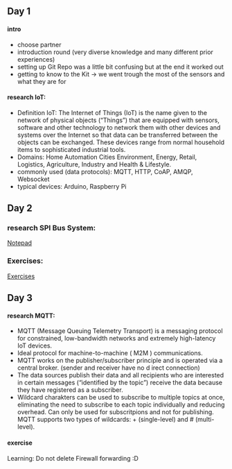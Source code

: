 ## Day 1
#### intro
- choose partner
- introduction round (very diverse knowledge and many different prior experiences)
- setting up Git Repo was a little bit confusing but at the end it worked out
- getting to know to the Kit -> we went trough the most of the sensors and what they are for

#### research IoT:
- Definition IoT:
The Internet of Things (IoT) is the name given to the network of physical objects (“Things”) that are equipped with sensors, software and other technology to network them with other devices and systems over the Internet so that data can be transferred between the objects can be exchanged. These devices range from normal household items to sophisticated industrial tools. 
- Domains:
Home Automation Cities Environment, Energy, Retail, Logistics, Agriculture, Industry and Health & Lifestyle.
- commonly used (data protocols):
MQTT, HTTP, CoAP, AMQP, Websocket
- typical devices:
Arduino, Raspberry Pi



## Day 2
### research SPI Bus System:
[Notepad](/Notepad.docx)

### Exercises:
[Exercises](/Teamfolder/exercises/exercise02)



## Day 3
#### research MQTT:
- MQTT (Message Queuing Telemetry Transport) is a messaging protocol for constrained, low-bandwidth networks and extremely high-latency IoT devices.
- Ideal protocol for machine-to-machine ( M2M ) communications.
- MQTT works on the publisher/subscriber principle and is operated via a central broker. (sender and receiver have no d	irect connection)
- The data sources publish their data and all recipients who are interested in certain messages (“identified by the topic”) receive the data because they have registered as a subscriber.
- Wildcard charakters can be used to subscribe to multiple topics at once, eliminating the need to subscribe to each topic individually and reducing overhead. Can only be used for subscritpions and not for publishing. MQTT supports two types of wildcards: + (single-level) and # (multi-level).

#### exercise
Learning: Do not delete Firewall forwarding :D